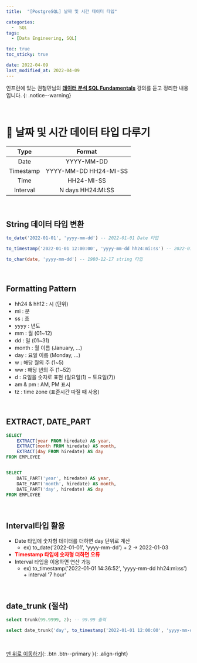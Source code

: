 ```yaml
---
title:  "[PostgreSQL] 날짜 및 시간 데이터 타입" 

categories:
  -  SQL
tags:
  - [Data Engineering, SQL]

toc: true
toc_sticky: true

date: 2022-04-09
last_modified_at: 2022-04-09
---
```


인프런에 있는 권철민님의 **[데이터 분석 SQL Fundamentals](https://www.inflearn.com/course/%EB%8D%B0%EC%9D%B4%ED%84%B0%EB%B6%84%EC%84%9D-sql-%ED%8E%80%EB%8D%94%EB%A9%98%ED%83%88/dashboard)** 강의를 듣고 정리한 내용입니다.
{: .notice--warning}


<br>

# 🐘 날짜 및 시간 데이터 타입 다루기

| Type | Format |
|:-:|:-:|
| Date | YYYY-MM-DD |
| Timestamp | YYYY-MM-DD HH24-MI-SS |
| Time | HH24-MI-SS |
| Interval | N days HH24:MI:SS |


<br>


## String 데이터 타입 변환

``` sql
to_date('2022-01-01', 'yyyy-mm-dd') -- 2022-01-01 Date 타입

to_timestamp('2022-01-01 12:00:00', 'yyyy-mm-dd hh24:mi:ss') -- 2022-01-01 12:00:00.000 + 0900 

to_char(date, 'yyyy-mm-dd') -- 1980-12-17 string 타입
```



<br>


## Formatting Pattern

- hh24 & hh12 : 시 (단위)
- mi : 분
- ss : 초
- yyyy : 년도
- mm : 월 (01~12)
- dd : 일 (01~31)
- month : 월 이름 (January, ...)
- day : 요일 이름 (Monday, ...)
- w : 해당 월의 주 (1~5)
- ww : 해당 년의 주 (1~52)
- d : 요일을 숫자로 표현 (일요일(1) ~ 토요일(7))
- am & pm : AM, PM 표시
- tz : time zone (표준시간 따질 때 사용)


<br>


## EXTRACT, DATE_PART

``` sql
SELECT
    EXTRACT(year FROM hiredate) AS year,
    EXTRACT(month FROM hiredate) AS month,
    EXTRACT(day FROM hiredate) AS day
FROM EMPLOYEE


SELECT
    DATE_PART('year', hiredate) AS year,
    DATE_PART('month', hiredate) AS month,
    DATE_PART('day', hiredate) AS day
FROM EMPLOYEE
```


<br>


## Interval타입 활용

- Date 타입에 숫자형 데이터를 더하면 day 단위로 계산
    - ex) to_date('2022-01-01', 'yyyy-mm-dd') + 2 → 2022-01-03
- **<span style="color:red">Timestamp 타입에 숫자형 더하면 오류</span>**
- Interval 타입을 이용하면 연산 가능
    - ex) to_timestamp('2022-01-01 14:36:52', 'yyyy-mm-dd hh24:mi:ss') + interval '7 hour' 


<br>


## date_trunk (절삭)

``` sql
select trunk(99.9999, 2); -- 99.99 출력

select date_trunk('day', to_timestamp('2022-01-01 12:00:00', 'yyyy-mm-dd hh24:mi:ss')); -- 2022-01-01 출력
```



<br>

[맨 위로 이동하기](#){: .btn .btn--primary }{: .align-right}
